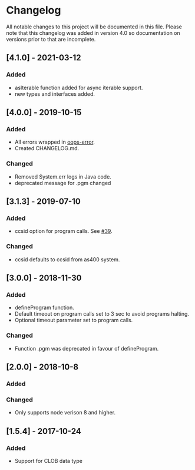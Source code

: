 # Changelog
All notable changes to this project will be documented in this file. Please note that this changelog was added in version 4.0 so documentation on versions prior to that are incomplete.

## [4.1.0] - 2021-03-12
### Added
 - asIterable function added for async iterable support. 
 - new types and interfaces added.


## [4.0.0] - 2019-10-15
### Added
 - All errors wrapped in [oops-error](https://github.com/tryggingamidstodin/oops-error).
 - Created CHANGELOG.md.

### Changed
  - Removed System.err logs in Java code.
  - deprecated message for .pgm changed

## [3.1.3] - 2019-07-10
### Added
 - ccsid option for program calls. See [#39](https://github.com/tryggingamidstodin/node-jt400/pull/39).

### Changed
 - ccsid defaults to ccsid from as400 system.

## [3.0.0] - 2018-11-30
### Added
 - defineProgram function.
 - Default timeout on program calls set to 3 sec to avoid programs halting.
 - Optional timeout parameter set to program calls.

### Changed
  - Function .pgm was deprecated in favour of defineProgram.

## [2.0.0] - 2018-10-8
### Added 

### Changed
  - Only supports node verison 8 and higher.

## [1.5.4] - 2017-10-24
### Added
 - Support for CLOB data type
